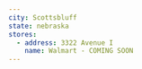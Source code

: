 ```yaml
---
city: Scottsbluff
state: nebraska
stores:
  - address: 3322 Avenue I
    name: Walmart - COMING SOON
---
```

